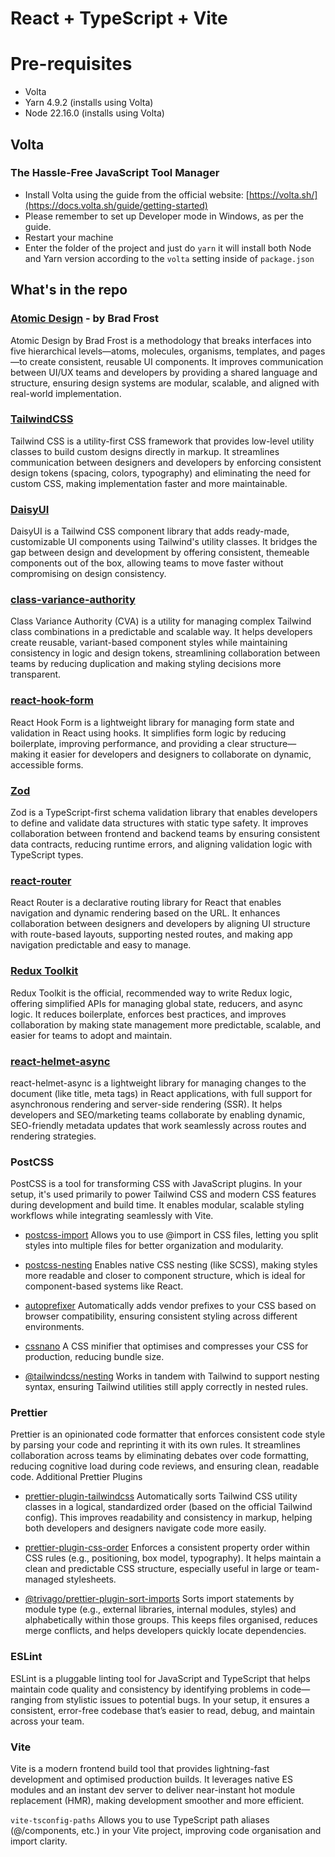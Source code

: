 # React + TypeScript + Vite

# Pre-requisites
- Volta
- Yarn 4.9.2 (installs using Volta)
- Node 22.16.0 (installs using Volta)

## Volta
### The Hassle-Free JavaScript Tool Manager
- Install Volta using the guide from the official website: [https://volta.sh/](https://docs.volta.sh/guide/getting-started)
- Please remember to set up Developer mode in Windows, as per the guide.
- Restart your machine
- Enter the folder of the project and just do `yarn` it will install both Node and Yarn version according to the `volta` setting inside of `package.json`

## What's in the repo

### [Atomic Design](https://atomicdesign.bradfrost.com/) - by Brad Frost

Atomic Design by Brad Frost is a methodology that breaks interfaces into five hierarchical levels—atoms, molecules, organisms, templates, and pages—to create consistent, reusable UI components. It improves communication between UI/UX teams and developers by providing a shared language and structure, ensuring design systems are modular, scalable, and aligned with real-world implementation.

### [TailwindCSS](https://tailwindcss.com/)

Tailwind CSS is a utility-first CSS framework that provides low-level utility classes to build custom designs directly in markup. It streamlines communication between designers and developers by enforcing consistent design tokens (spacing, colors, typography) and eliminating the need for custom CSS, making implementation faster and more maintainable.

### [DaisyUI](https://daisyui.com/)

DaisyUI is a Tailwind CSS component library that adds ready-made, customizable UI components using Tailwind's utility classes. It bridges the gap between design and development by offering consistent, themeable components out of the box, allowing teams to move faster without compromising on design consistency.

### [class-variance-authority](https://cva.style/docs)

Class Variance Authority (CVA) is a utility for managing complex Tailwind class combinations in a predictable and scalable way. It helps developers create reusable, variant-based component styles while maintaining consistency in logic and design tokens, streamlining collaboration between teams by reducing duplication and making styling decisions more transparent.

### [react-hook-form](https://react-hook-form.com/)

React Hook Form is a lightweight library for managing form state and validation in React using hooks. It simplifies form logic by reducing boilerplate, improving performance, and providing a clear structure—making it easier for developers and designers to collaborate on dynamic, accessible forms.

### [Zod](https://zod.dev/)

Zod is a TypeScript-first schema validation library that enables developers to define and validate data structures with static type safety. It improves collaboration between frontend and backend teams by ensuring consistent data contracts, reducing runtime errors, and aligning validation logic with TypeScript types.

### [react-router](https://reactrouter.com/)

React Router is a declarative routing library for React that enables navigation and dynamic rendering based on the URL. It enhances collaboration between designers and developers by aligning UI structure with route-based layouts, supporting nested routes, and making app navigation predictable and easy to manage.

### [Redux Toolkit](https://redux-toolkit.js.org/)

Redux Toolkit is the official, recommended way to write Redux logic, offering simplified APIs for managing global state, reducers, and async logic. It reduces boilerplate, enforces best practices, and improves collaboration by making state management more predictable, scalable, and easier for teams to adopt and maintain.

### [react-helmet-async](https://www.npmjs.com/package/react-helmet-async)

react-helmet-async is a lightweight library for managing changes to the document <head> (like title, meta tags) in React applications, with full support for asynchronous rendering and server-side rendering (SSR). It helps developers and SEO/marketing teams collaborate by enabling dynamic, SEO-friendly metadata updates that work seamlessly across routes and rendering strategies.

### PostCSS

PostCSS is a tool for transforming CSS with JavaScript plugins. In your setup, it's used primarily to power Tailwind CSS and modern CSS features during development and build time. It enables modular, scalable styling workflows while integrating seamlessly with Vite.

- [postcss-import](https://www.npmjs.com/package/postcss-import)
Allows you to use @import in CSS files, letting you split styles into multiple files for better organization and modularity.

-  [postcss-nesting](https://www.npmjs.com/package/postcss-nesting)
Enables native CSS nesting (like SCSS), making styles more readable and closer to component structure, which is ideal for component-based systems like React.

-  [autoprefixer](https://www.npmjs.com/package/autoprefixer)
Automatically adds vendor prefixes to your CSS based on browser compatibility, ensuring consistent styling across different environments.

-  [cssnano](https://www.npmjs.com/package/cssnano)
A CSS minifier that optimises and compresses your CSS for production, reducing bundle size.

- [@tailwindcss/nesting](https://www.npmjs.com/package/@tailwindcss/nesting)
Works in tandem with Tailwind to support nesting syntax, ensuring Tailwind utilities still apply correctly in nested rules.

### Prettier

Prettier is an opinionated code formatter that enforces consistent code style by parsing your code and reprinting it with its own rules. It streamlines collaboration across teams by eliminating debates over code formatting, reducing cognitive load during code reviews, and ensuring clean, readable code.
Additional Prettier Plugins

-  [prettier-plugin-tailwindcss](https://www.npmjs.com/package/prettier-plugin-tailwindcss)
    Automatically sorts Tailwind CSS utility classes in a logical, standardized order (based on the official Tailwind config). This improves readability and consistency in markup, helping both developers and designers navigate code more easily.

-  [prettier-plugin-css-order](https://www.npmjs.com/package/prettier-plugin-css-order)
    Enforces a consistent property order within CSS rules (e.g., positioning, box model, typography). It helps maintain a clean and predictable CSS structure, especially useful in large or team-managed stylesheets.

-  [@trivago/prettier-plugin-sort-imports](https://www.npmjs.com/package/@trivago/prettier-plugin-sort-imports)
    Sorts import statements by module type (e.g., external libraries, internal modules, styles) and alphabetically within those groups. This keeps files organised, reduces merge conflicts, and helps developers quickly locate dependencies.

### ESLint

ESLint is a pluggable linting tool for JavaScript and TypeScript that helps maintain code quality and consistency by identifying problems in code—ranging from stylistic issues to potential bugs. In your setup, it ensures a consistent, error-free codebase that’s easier to read, debug, and maintain across your team.

### Vite

Vite is a modern frontend build tool that provides lightning-fast development and optimised production builds. It leverages native ES modules and an instant dev server to deliver near-instant hot module replacement (HMR), making development smoother and more efficient.

`vite-tsconfig-paths`
Allows you to use TypeScript path aliases (@/components, etc.) in your Vite project, improving code organisation and import clarity.
